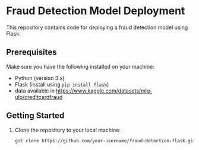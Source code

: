 # Fraud Detection Model Deployment

This repository contains code for deploying a fraud detection model using Flask.

## Prerequisites

Make sure you have the following installed on your machine:

- Python (version 3.x)
- Flask (install using `pip install flask`)
- data available in https://www.kaggle.com/datasets/mlg-ulb/creditcardfraud

## Getting Started

1. Clone the repository to your local machine:

   ```bash
   git clone https://github.com/your-username/fraud-detection-flask.git

